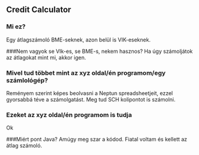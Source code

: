 ## Credit Calculator

### Mi ez?
Egy átlagszámoló BME-seknek, azon belül is VIK-eseknek.

###Nem vagyok se VIk-es, se BME-s, nekem hasznos?
Ha úgy számoljátok az átlagokat mint mi, akkor igen.

### Mivel tud többet mint az xyz oldal/én programom/egy számlológép?
Reményem szerint képes beolvasni a Neptun spreadsheetjeit, ezzel gyorsabbá téve a számolgatást.
Meg tud SCH kolipontot is számolni.

### Ezeket az xyz oldal/én programom is tudja
Ok

###Miért pont Java? Amúgy meg szar a kódod.
Fiatal voltam és kellett az átlag számoló.